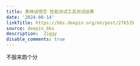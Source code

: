 ```yaml
---
title: 黑神话悟空 性能测试工具测试结果
date: '2024-08-14'
linkTitle: https://bbs.deepin.org/en/post/276535
source: deepin_bbs
description:  Ziggy 
disable_comments: true
---
```

不服来跑个分
